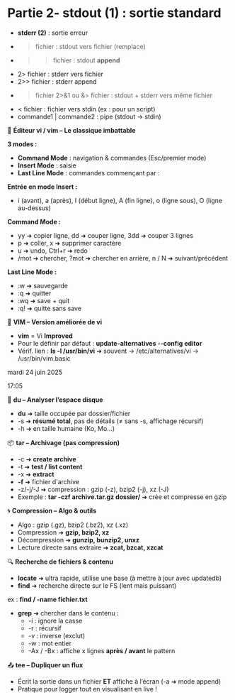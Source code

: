 # Partie 2- **stdout (1)** : sortie standard
- **stderr (2)** : sortie erreur
- > fichier : stdout vers fichier (remplace)
- >> fichier : stdout **append**
- 2> fichier : stderr vers fichier
- 2>> fichier : stderr append
- > fichier 2>&1 ou &> fichier : stdout + stderr vers même fichier
- < fichier : fichier vers stdin (ex : pour un script)
- commande1 | commande2 : pipe (stdout → stdin)



📝 **Éditeur vi / vim – Le classique imbattable**

**3 modes :**

- **Command Mode** : navigation & commandes (Esc/premier mode)
- **Insert Mode** : saisie
- **Last Line Mode** : commandes commençant par :



**Entrée en mode Insert :**

- i (avant), a (après), I (début ligne), A (fin ligne), o (ligne sous), O (ligne au-dessus)



**Command Mode :**

- yy ➜ copier ligne, dd ➜ couper ligne, 3dd ➜ couper 3 lignes
- p ➜ coller, x ➜ supprimer caractère
- u ➜ undo, Ctrl+r ➜ redo
- /mot ➜ chercher, ?mot ➜ chercher en arrière, n / N ➜ suivant/précédent



**Last Line Mode :**

- :w ➜ sauvegarde
- :q ➜ quitter
- :wq ➜ save + quit
- :q! ➜ quitte sans save



🧠 **VIM – Version améliorée de vi**

- **vim** = Vi **Improved**
- Pour le définir par défaut : **update-alternatives --config editor**
- Vérif. lien : **ls -l /usr/bin/vi** ➜ souvent → /etc/alternatives/vi → /usr/bin/vim.basic

mardi 24 juin 2025

17:05



📏 **du – Analyser l’espace disque**

- **du** ➜ taille occupée par dossier/fichier
- -s ➜ **résumé total**, pas de détails (≠ sans -s, affichage récursif)
- -h ➜ en taille humaine (Ko, Mo…)



📦 **tar – Archivage (pas compression)**

- -c ➜ **create archive**
- -t ➜ **test / list content**
- -x ➜ **extract**
- **-f** ➜ fichier d'archive
- -z/-j/-J ➜ compression : gzip (-z), bzip2 (-j), xz (-J)
- Exemple : **tar -czf archive.tar.gz dossier/** ➜ crée et compresse en gzip



🌀 **Compression – Algo & outils**

- Algo : gzip (.gz), bzip2 (.bz2), xz (.xz)
- Compression ➜ **gzip, bzip2, xz**
- Décompression ➜ **gunzip, bunzip2, unxz**
- Lecture directe sans extraire ➜ **zcat, bzcat, xzcat**



🔍 **Recherche de fichiers & contenu**

- **locate** ➜ ultra rapide, utilise une base (à mettre à jour avec updatedb)
- **find** ➜ recherche directe sur le FS (lent mais puissant)

ex : **find / -name fichier.txt**

- **grep** ➜ chercher dans le contenu :
  - -i : ignore la casse
  - -r : récursif
  - -v : inverse (exclut)
  - -w : mot entier
  - -Ax / -Bx : affiche x lignes **après / avant** le pattern



📤 **tee – Dupliquer un flux**

- Écrit la sortie dans un fichier **ET** affiche à l’écran (-a ➜ mode append)
- Pratique pour logger tout en visualisant en live !

